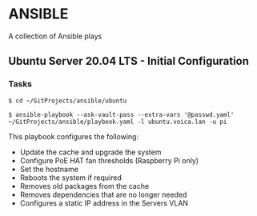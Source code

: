 # ANSIBLE
A collection of Ansible plays

## Ubuntu Server 20.04 LTS - Initial Configuration

### Tasks

`$ cd ~/GitProjects/ansible/ubuntu`

`$ ansible-playbook --ask-vault-pass --extra-vars '@passwd.yaml' ~/GitProjects/ansible/playbook.yaml -l ubuntu.voica.lan -u pi`

This playbook configures the following:

* Update the cache and upgrade the system
* Configure PoE HAT fan thresholds (Raspberry Pi only)
* Set the hostname
* Reboots the system if required
* Removes old packages from the cache
* Removes dependencies that are no longer needed
* Configures a static IP address in the Servers VLAN
